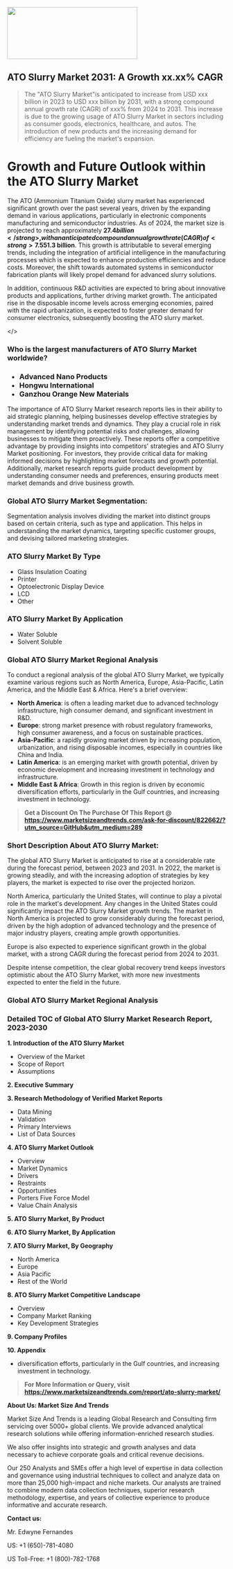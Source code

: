 <img src="https://100x100musica.es/wp-content/uploads/2024/12/Verified-Market-Reports-4-300x120.jpg" alt="" width="300" height="120" class="alignnone size-medium wp-image-100382" /><h2>ATO Slurry Market 2031: A&nbsp;Growth&nbsp;xx.xx% CAGR</h2><blockquote id="" class="">The "ATO Slurry Market"is anticipated to increase from USD xxx billion in 2023 to USD xxx billion by 2031, with a strong compound annual growth rate (CAGR) of xxx% from 2024 to 2031. This increase is due to the growing usage of ATO Slurry Market in sectors including as consumer goods, electronics, healthcare, and autos. The introduction of new products and the increasing demand for efficiency are fueling the market's expansion.</blockquote><p> <h1>Growth and Future Outlook within the ATO Slurry Market</h1> <p>The ATO (Ammonium Titanium Oxide) slurry market has experienced significant growth over the past several years, driven by the expanding demand in various applications, particularly in electronic components manufacturing and semiconductor industries. As of 2024, the market size is projected to reach approximately <strong>$27.4 billion</strong>, with an anticipated compound annual growth rate (CAGR) of <strong>7.5%</strong> from 2024 to 2032.</p> <p>Factors contributing to this robust growth include advancements in manufacturing technologies, increasing demand for miniaturization of electronic components, and rising adoption of eco-friendly products. The expansion of the electronics sector, along with innovations in materials, has spurred a substantial need for effective slurries capable of achieving high precision during the polishing processes. The growth of the ATO slurry market is also reinforced by the growing interest in renewable energy solutions, including solar cells, where ATO slurries play a crucial role.</p> <p><strong><span style="color: #800000;">Download Full PDF Sample Copy of ATO Slurry Market Report @</span>&nbsp;</strong><a href="https://www.marketsizeandtrends.com/download-sample/822662/?utm_source=Pulse-2&amp;utm_medium=289">https://www.marketsizeandtrends.com/download-sample/822662/?utm_source=Pulse-2&amp;utm_medium=289</a></p> <p>Looking ahead, the future outlook for the ATO slurry market remains optimistic, with projections indicating that by 2032, the market size could surge to around <strong>$51.3 billion</strong>. This growth is attributable to several emerging trends, including the integration of artificial intelligence in the manufacturing processes which is expected to enhance production efficiencies and reduce costs. Moreover, the shift towards automated systems in semiconductor fabrication plants will likely propel demand for advanced slurry solutions.</p> <p>In addition, continuous R&D activities are expected to bring about innovative products and applications, further driving market growth. The anticipated rise in the disposable income levels across emerging economies, paired with the rapid urbanization, is expected to foster greater demand for consumer electronics, subsequently boosting the ATO slurry market.</p></body></></p><h3 id="" class="">Who is the largest manufacturers of&nbsp;ATO Slurry Market worldwide?</h3><h3 class=""><p><ul><li>Advanced Nano Products </li><li> Hongwu International </li><li> Ganzhou Orange New Materials</li></ul></p></h3><p id="ember58" class="ember-view reader-text-block__paragraph">The importance of&nbsp;ATO Slurry Market research reports lies in their ability to aid strategic planning, helping businesses develop effective strategies by understanding market trends and dynamics. They play a crucial role in risk management by identifying potential risks and challenges, allowing businesses to mitigate them proactively. These reports offer a competitive advantage by providing insights into competitors' strategies and ATO Slurry Market positioning. For investors, they provide critical data for making informed decisions by highlighting market forecasts and growth potential. Additionally, market research reports guide product development by understanding consumer needs and preferences, ensuring products meet market demands and drive business growth.</p><h3 id="" class="">Global&nbsp;ATO Slurry Market Segmentation:</h3><p id="" class="">Segmentation analysis involves dividing the market into distinct groups based on certain criteria, such as type and application. This helps in understanding the market dynamics, targeting specific customer groups, and devising tailored marketing strategies.</p><h3 id="" class="">ATO Slurry Market&nbsp;By Type</h3><p><p><ul><li>Glass Insulation Coating</li><li> Printer</li><li> Optoelectronic Display Device</li><li> LCD</li><li> Other</p></li></ul></p></p><h3 id="" class="">ATO Slurry Market&nbsp;By Application</h3><p class=""><p><ul><li>Water Soluble</li><li> Solvent Soluble</li></ul></p></p><h3 id="" class="">Global ATO Slurry Market Regional Analysis</h3><p id="" class="">To conduct a regional analysis of the global ATO Slurry Market, we typically examine various regions such as North America, Europe, Asia-Pacific, Latin America, and the Middle East &amp; Africa. Here's a brief overview:</p><ul><li><strong>North America</strong>: is often a leading market due to advanced technology infrastructure, high consumer demand, and significant investment in R&amp;D.</li><li><strong>Europe</strong>: strong market presence with robust regulatory frameworks, high consumer awareness, and a focus on sustainable practices.</li><li><strong>Asia-Pacific</strong>: a rapidly growing market driven by increasing population, urbanization, and rising disposable incomes, especially in countries like China and India.</li><li><strong>Latin America</strong>: is an emerging market with growth potential, driven by economic development and increasing investment in technology and infrastructure.</li><li><strong>Middle East &amp; Africa</strong>: Growth in this region is driven by economic diversification efforts, particularly in the Gulf countries, and increasing investment in technology.</li></ul><blockquote id="" class=""><strong>Get a Discount On The Purchase Of This Report @ <a href="https://www.marketsizeandtrends.com/download-sample/822662/?utm_source=GitHub&utm_medium=289" target="_blank">https://www.marketsizeandtrends.com/ask-for-discount/822662/?utm_source=GitHub&utm_medium=289</a></strong></blockquote><h3>Short Description About ATO Slurry Market:</h3><p id="ember58" class="ember-view reader-text-block__paragraph">The global&nbsp;ATO Slurry Market&nbsp;is anticipated to rise at a considerable rate during the forecast period, between 2023 and 2031. In 2022, the market is growing steadily, and with the increasing adoption of strategies by key players, the market is expected to rise over the projected horizon.</p><p id="ember59" class="ember-view reader-text-block__paragraph">North America, particularly the United States, will continue to play a pivotal role in the market's development. Any changes in the United States could significantly impact the&nbsp;ATO Slurry Market&nbsp;growth trends. The market in North America is projected to grow considerably during the forecast period, driven by the high adoption of advanced technology and the presence of major industry players, creating ample growth opportunities.</p><p id="ember60" class="ember-view reader-text-block__paragraph">Europe is also expected to experience significant growth in the global market, with a strong CAGR during the forecast period from 2024 to 2031.</p><p id="ember61" class="ember-view reader-text-block__paragraph">Despite intense competition, the clear global recovery trend keeps investors optimistic about the&nbsp;ATO Slurry Market, with more new investments expected to enter the field in the future.</p><h3 id="" class="">Global ATO Slurry Market Regional Analysis</h3><h3 id="" class="">Detailed TOC of Global ATO Slurry Market Research Report, 2023-2030</h3><p id="" class=""><strong>1. Introduction of the ATO Slurry Market</strong></p><ul><li>Overview of the Market</li><li>Scope of Report</li><li>Assumptions</li></ul><p id="" class=""><strong>2. Executive Summary</strong></p><p id="" class=""><strong>3. Research Methodology of Verified Market Reports</strong></p><ul><li>Data Mining</li><li>Validation</li><li>Primary Interviews</li><li>List of Data Sources</li></ul><p id="" class=""><strong>4. ATO Slurry Market Outlook</strong></p><ul><li>Overview</li><li>Market Dynamics</li><li>Drivers</li><li>Restraints</li><li>Opportunities</li><li>Porters Five Force Model</li><li>Value Chain Analysis</li></ul><p id="" class=""><strong>5. ATO Slurry Market, By Product</strong></p><p id="" class=""><strong>6. ATO Slurry Market, By Application</strong></p><p id="" class=""><strong>7. ATO Slurry Market, By Geography</strong></p><ul><li>North America</li><li>Europe</li><li>Asia Pacific</li><li>Rest of the World</li></ul><p id="" class=""><strong>8. ATO Slurry Market Competitive Landscape</strong></p><ul><li>Overview</li><li>Company Market Ranking</li><li>Key Development Strategies</li></ul><p id="" class=""><strong>9. Company Profiles</strong></p><p id="" class=""><strong>10. Appendix</strong></p><ul><li>diversification efforts, particularly in the Gulf countries, and increasing investment in technology.</li></ul><blockquote id="" class=""><strong>For More Information or Query, visit <strong><strong><a href="https://www.marketsizeandtrends.com/report/ato-slurry-market/" target="_blank">https://www.marketsizeandtrends.com/report/ato-slurry-market/</a></strong></strong></strong></blockquote><p id="" class=""><strong>About Us: Market Size And Trends</strong></p><p id="" class="">Market Size And Trends is a leading Global Research and Consulting firm servicing over 5000+ global clients. We provide advanced analytical research solutions while offering information-enriched research studies.</p><p id="" class="">We also offer insights into strategic and growth analyses and data necessary to achieve corporate goals and critical revenue decisions.</p><p id="" class="">Our 250 Analysts and SMEs offer a high level of expertise in data collection and governance using industrial techniques to collect and analyze data on more than 25,000 high-impact and niche markets. Our analysts are trained to combine modern data collection techniques, superior research methodology, expertise, and years of collective experience to produce informative and accurate research.</p><p id="" class=""><strong>Contact us:</strong></p><p id="" class="">Mr. Edwyne Fernandes</p><p id="" class="">US: +1 (650)-781-4080</p><p id="" class="">US Toll-Free: +1 (800)-782-1768</p>
